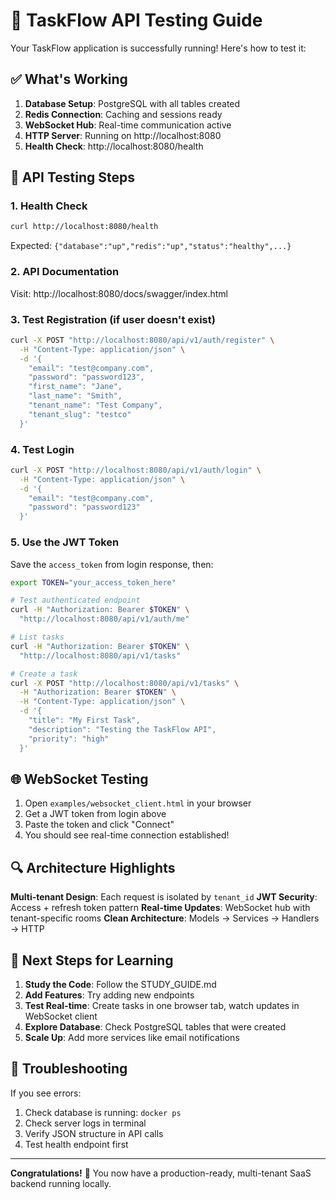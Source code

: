 # 🚀 TaskFlow API Testing Guide

Your TaskFlow application is successfully running! Here's how to test it:

## ✅ What's Working

1. **Database Setup**: PostgreSQL with all tables created
2. **Redis Connection**: Caching and sessions ready
3. **WebSocket Hub**: Real-time communication active
4. **HTTP Server**: Running on http://localhost:8080
5. **Health Check**: http://localhost:8080/health

## 🧪 API Testing Steps

### 1. Health Check
```bash
curl http://localhost:8080/health
```
Expected: `{"database":"up","redis":"up","status":"healthy",...}`

### 2. API Documentation
Visit: http://localhost:8080/docs/swagger/index.html

### 3. Test Registration (if user doesn't exist)
```bash
curl -X POST "http://localhost:8080/api/v1/auth/register" \
  -H "Content-Type: application/json" \
  -d '{
    "email": "test@company.com",
    "password": "password123", 
    "first_name": "Jane",
    "last_name": "Smith",
    "tenant_name": "Test Company",
    "tenant_slug": "testco"
  }'
```

### 4. Test Login
```bash
curl -X POST "http://localhost:8080/api/v1/auth/login" \
  -H "Content-Type: application/json" \
  -d '{
    "email": "test@company.com",
    "password": "password123"
  }'
```

### 5. Use the JWT Token
Save the `access_token` from login response, then:

```bash
export TOKEN="your_access_token_here"

# Test authenticated endpoint
curl -H "Authorization: Bearer $TOKEN" \
  "http://localhost:8080/api/v1/auth/me"

# List tasks  
curl -H "Authorization: Bearer $TOKEN" \
  "http://localhost:8080/api/v1/tasks"

# Create a task
curl -X POST "http://localhost:8080/api/v1/tasks" \
  -H "Authorization: Bearer $TOKEN" \
  -H "Content-Type: application/json" \
  -d '{
    "title": "My First Task",
    "description": "Testing the TaskFlow API",
    "priority": "high"
  }'
```

## 🌐 WebSocket Testing

1. Open `examples/websocket_client.html` in your browser
2. Get a JWT token from login above  
3. Paste the token and click "Connect"
4. You should see real-time connection established!

## 🔍 Architecture Highlights

**Multi-tenant Design**: Each request is isolated by `tenant_id`
**JWT Security**: Access + refresh token pattern
**Real-time Updates**: WebSocket hub with tenant-specific rooms
**Clean Architecture**: Models → Services → Handlers → HTTP

## 🎯 Next Steps for Learning

1. **Study the Code**: Follow the STUDY_GUIDE.md
2. **Add Features**: Try adding new endpoints
3. **Test Real-time**: Create tasks in one browser tab, watch updates in WebSocket client
4. **Explore Database**: Check PostgreSQL tables that were created
5. **Scale Up**: Add more services like email notifications

## 🐛 Troubleshooting

If you see errors:
1. Check database is running: `docker ps`
2. Check server logs in terminal
3. Verify JSON structure in API calls
4. Test health endpoint first

---

**Congratulations!** 🎉 You now have a production-ready, multi-tenant SaaS backend running locally.